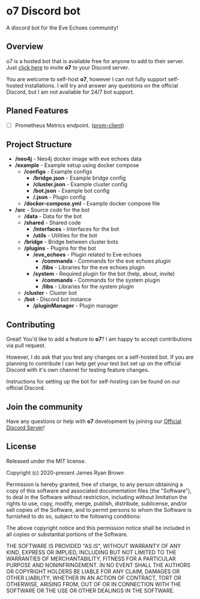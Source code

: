 # o7 Discord bot
A discord bot for the Eve Echoes community!

## Overview
o7 is a hosted bot that is available free for anyone to add to their server. Just [click here](https://discord.com/oauth2/authorize?client_id=753820564665270333&scope=bot&permissions=3072) to invite **o7** to your Discord server.

You are welcome to self-host **o7**, however I can not fully support self-hosted installations. I will try and answer any questions on the official Discord, but I am not available for 24/7 bot support.

## Planed Features
- [ ] Prometheus Metrics endpoint. ([prom-client](https://github.com/siimon/prom-client))

## Project Structure
- **/neo4j** - Neo4j docker image with eve echoes data
- **/example** - Example setup using docker compose
  - **/configs** - Example configs
    - **/bridge.json** - Example bridge config
    - **/cluster.json** - Example cluster config
    - **/bot.json** - Example bot config
    - **/<plugin name>.json** - Plugin config
  - **/docker-compose.yml** - Example docker compose file
- **/src** - Source code for the bot
  - **/data** - Data for the bot
  - **/shared** - Shared code
    - **/interfaces** - Interfaces for the bot
    - **/utils** - Utilities for the bot
  - **/bridge** - Bridge between cluster bots
  - **/plugins** - Plugins for the bot
    - **/eve_echoes** - Plugin related to Eve echoes
      - **/commands** - Commands for the eve echoes plugin
      - **/libs** - Libraries for the eve echoes plugin
    - **/system** - Required plugin for the bot (help, about, invite)
      - **/commands** - Commands for the system plugin
      - **/libs** - Libraries for the system plugin
  - **/cluster** - Cluster bot
  - **/bot** - Discord bot instance
    - **/pluginManager** - Plugin manager

## Contributing
Great! You'd like to add a feature to **o7**? I am happy to accept contributions via pull request. 

However, I do ask that you test any changes on a self-hosted bot. If you are planning to contribute I can help get your test bot set up on the official Discord with it's own channel for testing feature changes.

Instructions for setting up the bot for self-hosting can be found on our official Discord.

## Join the community
Have any questions or help with **o7** development by joining our [Official Discord Server](https://discord.gg/PfruVg4)!

## License
Released under the MIT license.

Copyright (c) 2020-present James Ryan Brown

Permission is hereby granted, free of charge, to any person obtaining a copy
of this software and associated documentation files (the "Software"), to deal
in the Software without restriction, including without limitation the rights
to use, copy, modify, merge, publish, distribute, sublicense, and/or sell
copies of the Software, and to permit persons to whom the Software is
furnished to do so, subject to the following conditions:

The above copyright notice and this permission notice shall be included in all
copies or substantial portions of the Software.

THE SOFTWARE IS PROVIDED "AS IS", WITHOUT WARRANTY OF ANY KIND, EXPRESS OR
IMPLIED, INCLUDING BUT NOT LIMITED TO THE WARRANTIES OF MERCHANTABILITY,
FITNESS FOR A PARTICULAR PURPOSE AND NONINFRINGEMENT. IN NO EVENT SHALL THE
AUTHORS OR COPYRIGHT HOLDERS BE LIABLE FOR ANY CLAIM, DAMAGES OR OTHER
LIABILITY, WHETHER IN AN ACTION OF CONTRACT, TORT OR OTHERWISE, ARISING FROM,
OUT OF OR IN CONNECTION WITH THE SOFTWARE OR THE USE OR OTHER DEALINGS IN THE
SOFTWARE.